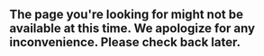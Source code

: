 
## The page you're looking for might not be available at this time. We apologize for any inconvenience. Please check back later.
